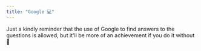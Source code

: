 ```yaml
---
title: "Google 💻"
---
```


Just a kindly reminder that the use of Google to find answers to the questions is allowed, but it'll be more of an achievement if you do it without 💪
